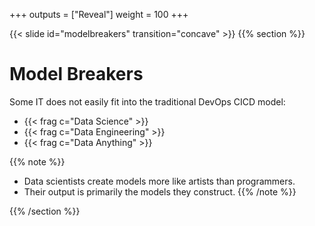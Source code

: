 +++
outputs = ["Reveal"]
weight = 100
+++

{{< slide id="modelbreakers" transition="concave" >}}
{{% section %}}
# Model Breakers

Some IT does not easily fit into the traditional DevOps CICD model:

- {{< frag c="Data Science" >}}
- {{< frag c="Data Engineering" >}}
- {{< frag c="Data Anything" >}}

{{% note %}}
- Data scientists create models more like artists than programmers. 
- Their output is primarily the models they construct. 
{{% /note %}}

{{% /section %}}